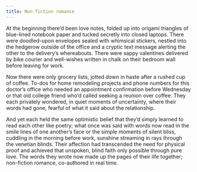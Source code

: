 ```yaml
---
title: Non-fiction romance
---
```


At the beginning there’d been love notes, folded up into origami triangles of
blue-lined notebook paper and tucked secretly into closed laptops. There were
doodled-upon envelopes sealed with whimsical stickers, nestled into the hedgerow
outside of the office and a cryptic text message alerting the other to the
delivery’s whereabouts. There were sappy valentines delivered by bike courier
and well-wishes written in chalk on their bedroom wall before leaving for work.

Now there were only grocery lists, jotted down in haste after a rushed cup of
coffee. To-dos for home remodeling projects and phone numbers for this doctor’s
office who needed an appointment confirmation before Wednesday or that old
college friend who’d called seeking a reunion over coffee. They each privately
wondered, in quiet moments of uncertainty, where their words had gone, fearful
of what it said about the relationship.

And yet each held the same optimistic belief that they’d simply learned to read
each other like poetry; what once was said with words now read in the smile
lines of one another’s face or the simple moments of silent bliss, cuddling in
the morning before work, sunshine streaming in rays through the venetian blinds.
Their affection had transcended the need for physical proof and achieved that
unspoken, blind faith only possible through pure love. The words they wrote now
made up the pages of their life together; non-fiction romance, co-authored in
real time.